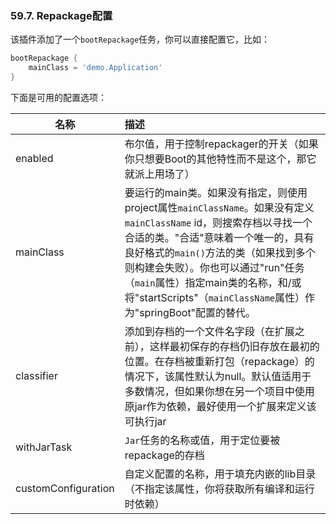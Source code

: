### 59.7. Repackage配置

该插件添加了一个`bootRepackage`任务，你可以直接配置它，比如：
```gradle
bootRepackage {
    mainClass = 'demo.Application'
}
```
下面是可用的配置选项：

|名称|描述|
|-------|:------|
|enabled|布尔值，用于控制repackager的开关（如果你只想要Boot的其他特性而不是这个，那它就派上用场了）|
|mainClass|要运行的main类。如果没有指定，则使用project属性`mainClassName`。如果没有定义`mainClassName` id，则搜索存档以寻找一个合适的类。"合适"意味着一个唯一的，具有良好格式的`main()`方法的类（如果找到多个则构建会失败）。你也可以通过"run"任务（`main`属性）指定main类的名称，和/或将"startScripts"（`mainClassName`属性）作为"springBoot"配置的替代。|
|classifier|添加到存档的一个文件名字段（在扩展之前），这样最初保存的存档仍旧存放在最初的位置。在存档被重新打包（repackage）的情况下，该属性默认为null。默认值适用于多数情况，但如果你想在另一个项目中使用原jar作为依赖，最好使用一个扩展来定义该可执行jar|
|withJarTask|`Jar`任务的名称或值，用于定位要被repackage的存档|
|customConfiguration|自定义配置的名称，用于填充内嵌的lib目录（不指定该属性，你将获取所有编译和运行时依赖）|
